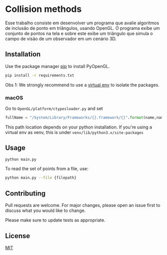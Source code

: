 # Collision methods
Esse trabalho consiste em desenvolver um programa que avalie algoritmos de inclusão de ponto em triângulos, usando OpenGL. O programa exibe um conjunto de pontos na tela e sobre este exibe um triângulo que simula o campo de visão de um observador em um cenário 3D.

## Installation

Use the package manager [pip](https://pip.pypa.io/en/stable/) to install PyOpenGL.

```bash
pip install -r requirements.txt
```

Obs 1: We strongly recommend to use a [virtual env](https://docs.python.org/3/library/venv.html) to isolate the packages.

### macOS 

Go to `OpenGL/platform/ctypesloader.py` and set

```python
fullName = "/System/Library/Frameworks/{}.framework/{}".format(name,name)
```

This path location depends on your python installation. If you're using a virtual env as venv, this is under `venv/lib/python3.x/site-packages`

## Usage

```bash
python main.py
```

To read the set of points from a file, use:

```bash
python main.py --file {filepath}
``` 

## Contributing
Pull requests are welcome. For major changes, please open an issue first to discuss what you would like to change.

Please make sure to update tests as appropriate.

## License
[MIT](https://choosealicense.com/licenses/mit/)